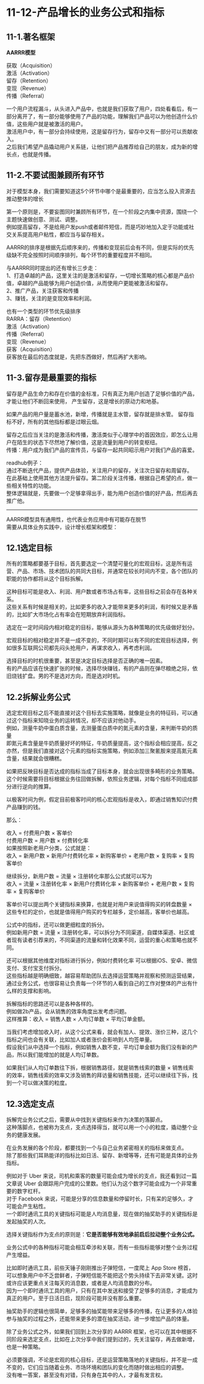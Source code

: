 # 11-12-产品增长的业务公式和指标

## 11-1.著名框架

**AARRR模型**

获取（Acquisition）  
激活（Activation）  
留存（Retention）  
变现（Revenue）  
传播（Referral）

一个用户流程漏斗，从头进入产品中，也就是我们获取了用户，四处看看后，有一部分离开了，有一部分能够使用了产品的功能，理解我们产品可以为他创造什么价值，这些用户就是被激活的用户。  
激活用户中，有一部分会持续使用，这是留存行为，留存中又有一部分可以贡献收入。  
之后我们希望产品撬动用户关系链，让他们把产品推荐给自己的朋友，成为新的增长点，也就是传播。  

## 11-2.不要试图兼顾所有环节

对于模型本身，我们需要知道这5个环节中哪个是最重要的，应当怎么投入资源去推动整体的增长  

第一个原则是，不要妄图同时兼顾所有环节，在一个阶段之内集中资源，围绕一个主题快速做创意、测试、调整。  
例如提高留存，不是给用户发push或者邮件短信，而是巧妙地加入定于功能或社交关系提高用户粘性，都应当与留存相关。 

AARRR的排序是根据先后顺序来的，传播和变现前后会有不同，但是实际的优先级缺不完全按照时间顺序排列，每个环节的重要程度并不相同。

与AARRR同时提出的还有增长三步走：  
1、打造卓越的产品，这里关注的是激活和留存，一切增长策略的核心都是产品价值，卓越的产品能够为用户创造价值，从而使用户更能被激活和留存。  
2、推广产品，关注获客和传播  
3、赚钱，关注的是变现效率和利润。  

也有一个类型的环节优先级排序  
RARRA：留存（Retention）  
激活（Activation）  
传播（Referral）  
变现（Revenue）  
获客（Acquisition）  
获客放在最后的态度就是，先把东西做好，然后再扩大影响。  

## 11-3.留存是最重要的指标

留存是产品生命力和存在价值的金标准，只有真正为用户创造了足够价值的产品，才能让他们不断回来使用， 产生留存，这是增长的原动力和地基。

如果产品的用户量是蓄水池，新增，传播就是主水管，留存就是排水管。
留存指标不好，所有的其他指标都是过眼云烟。

留存之后应当关注的是激活和传播，激活类似于心理学中的首因效应，即怎么让用户在陌生的状态下尽然地了解价值，这是流量到用户的转变枢纽。  
传播：用户成为我们产品的宣传员，与留存一起共同昭示用户对我们产品的喜爱。

readhub例子：  
通过不断迭代产品，提供产品体验，关注用户的留存，关注次日留存和周留存。  
在此基础上使用其他方法提升留存。第二阶段关注传播，根据自己希望的点，做一些相关特性的功能。  
整体逻辑就是，先要做一个足够拿得出手，能为用户创造价值的好产品，然后再去推广他。 

---

AARRR模型具有通用性，也代表业务应用中有可能存在脱节  
需要从具体业务实践中，设计增长框架和模型：

## 12.1选定目标

所有的策略都要基于目标，首先要选定一个清楚可量化的宏观目标，这是所有运营、产品、市场、技术团队的共同大目标，并通常在较长时间内不变，各个团队的职能的协作都将从这个目标拆解。

这种目标可能是收入、利润、用户数或者市场占有率，这些目标之前会存在各种关系。  
这些关系有时候是相关的，比如更多的收入才能带来更多的利润，有时候又是矛盾的，比如扩大市场化占有率会在短期放弃利润指标。

选定在一定时间段内相对稳定的目标，能够从源头为各种策略的优先级做好划分。

宏观目标的相对稳定并不是一成不变的，不同时期可以有不同的宏观目标选择，例如很多互联网公司都先闷头抢用户，再谋求收入，再考虑利润。

选择目标的时机很重要，甚至是决定目标选择是否正确的唯一因素。  
有的产品应该在快速扩张的时候，选择尽快赚钱，有的产品则在弹尽粮绝之际，依旧烧钱扩盘。男的不是选对方向，而是选对时机。

## 12.2拆解业务公式

选定宏观目标之后不能直接对这个目标去实施策略，就像是业务的特征码，可以通过这个指标来知晓业务的运转情况，却不应该对他动手。  
例如，测量牛奶中蛋白质含量，去测量蛋白质中的氮元素的含量，来判断牛奶的质量  
即氮元素含量是牛奶质量好坏的特征，牛奶质量提高，这个指标会相应提高，反之亦然，但是我们直接对这个元素的指标实施策略，例如添加三聚氰胺来提高氮元素含量，结果就会很糟糕。

如果把反映目标是否达成的指标当成了目标本身，就会出现很多畸形的业务策略。  
这个时候需要将目标根据业务往回做拆解，依照业务逻辑，对每个指标不同组成部分进行逆向的推算。

以极客时间为例，假定目前极客时间的核心宏观指标是收入，即通过销售知识付费产品赚到的钱。

那么：

收入 = 付费用户数 × 客单价  
付费用户数 = 用户数 × 付费转化率  
如果按照新老用户分类，公式就是：  
收入 = 新用户数 × 新用户付费转化率 × 新购客单价 + 老用户数 × 复购率 × 复购客单价  

继续拆分，新用户数 = 流量 × 注册转化率那么公式就可以写为   
收入 = 流量 × 注册转化率 × 新用户付费转化率 × 新购客单价 + 老用户数 × 复购率 × 复购客单价  

客单价可以提出两个关键指标来换算，也就是对用户来说值得购买的转盘数量 × 这些专栏的定价，也就是值得用户购买的专栏越多，定价越高，客单价也越高。  

公式中的指标，还可以做更细粒度的拆分。    
例如新用户数 = 流量 × 注册转化率，可以拆分为不同渠道，自媒体渠道、社区或者现有读者引荐来的，不同渠道的流量和转化效果不同，运营的重心和策略也就不同。

还可以根据其他维度对指标进行拆分，例如付费转化率 可以根据iOS、安卓、微信支付、支付宝支付拆分。  
这些指标越是明确细致，越容易帮助团队去选择运营策略并观察和预测运营结果，通过业务公式，也很容易让负责每一个环节的人看到自己的工作对整体的产出有什么样的支撑和影响。  

拆解指标的思路还可以是各种各样的。  
例如做2b产品，会从销售的效率角度出发考虑问题。  
这样推算：收入 = 销售人数 × 人均订单数 × 平均订单金额。  

当我们考虑增加收入时，从这个公式来看，就会有加人、提效、涨价三种，这几个指标之间也会有关联，比如加人或者涨价会影响到人均签单量。  
假设我们从中选择一个指标，例如销售人数不变，平均订单金额为我们没有新的产品，所以我们能增加的就是人均订单数。  

如果我们从人均订单数往下拆，根据销售路径，就是销售线索的数量 × 销售线索的效率，销售线索的效率又涉及销售的拜访量和销售技能，还可以继续往下拆，找到一个可以做决策的粒度。

## 12.3选定支点

拆解完业务公式之后，需要从中找到关键指标来作为决策的落脚点。  
这种落脚点，也被称为支点，支点选择得当，就可以用一个小的粒度，撬动整个业务的健康发展。

在业务发展的各个阶段，都要找到一个与自己业务紧密相关的指标来做支点。  
除了那些我们耳熟能详的指标比如日活、留存、新增等等，还有可能是具体的业务指标。

例如对于 Uber 来说，司机和乘客的数量可能会成为增长的支点，我还看到过一篇文章说 Uber 会跟踪用户完成的公里数。他们认为这个数字可能会成为一个非常重要的数字杠杆。  
对于 Facebook 来说，可能是分享的信息数量和停留时长，只有呆的足够久，才可能会产生粘性。  
一个即时通讯工具的关键指标可能是人均消息量，现在做的抽奖助手的关键指标是发起抽奖的人次。

选择关键指标作为支点的原则是：**它是否能够有效地承前启后拉动整个业务公式。**

业务公式中的各种指标可能会相互牵涉和关联，而有一些指标能够对整个业务过程产生增益。

比如即时通讯工具，前些天锤子刚刚推出子弹短信，一度爬上 App Store 榜首，可以想象用户中不乏尝鲜者，子弹短信能不能把这个势头持续下去非常关键。这时或许应该更重点关注每天的消息数，或者是人均消息数的分布。    
因为一个即时通讯工具的用户，只有在其中发送和接受了足够多的消息，才能成为真正的用户。至于日活日启，现阶段可能并没有那么重要。

抽奖助手的逻辑也很简单，足够多的抽奖能带来足够多的传播，在让更多的人体验参与抽奖的过程之外，还能带来更多的潜在抽奖活动，进一步增加产品的体量。

除了业务公式之外，如果我们回到上次分享的 AARRR 框架，也可以在其中根据不同阶段来选定支点，比如在上次分享中我们提到过的，先关注留存，再去做新增，也是一种策略。

必须要强调，不论是宏观的核心目标，还是运营策略落地的关键指标，并不是一成不变的，它们应当随着业务、市场环境和团队的变化而随时做出相应的调整。  
没有唯一答案，甚至没有对错，只有身在其中的人，才最有发言权。





